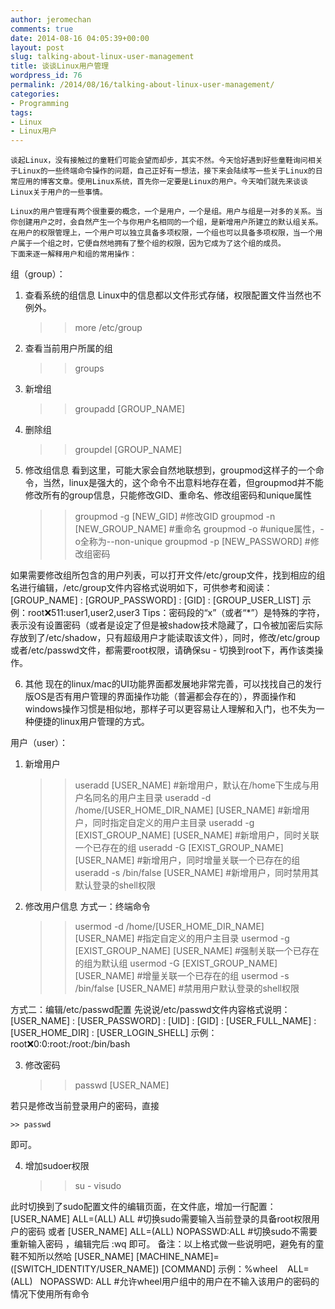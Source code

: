 ```yaml
---
author: jeromechan
comments: true
date: 2014-08-16 04:05:39+00:00
layout: post
slug: talking-about-linux-user-management
title: 谈谈Linux用户管理
wordpress_id: 76
permalink: /2014/08/16/talking-about-linux-user-management/
categories:
- Programming
tags:
- Linux
- Linux用户
---
```


	谈起Linux，没有接触过的童鞋们可能会望而却步，其实不然。今天恰好遇到好些童鞋询问相关于Linux的一些终端命令操作的问题，自己正好有一想法，接下来会陆续写一些关于Linux的日常应用的博客文章。使用Linux系统，首先你一定要是Linux的用户。今天咱们就先来谈谈Linux关于用户的一些事情。

	Linux的用户管理有两个很重要的概念，一个是用户，一个是组。用户与组是一对多的关系。当你创建用户之时，会自然产生一个与你用户名相同的一个组，是新增用户所建立的默认组关系。
	在用户的权限管理上，一个用户可以独立具备多项权限，一个组也可以具备多项权限，当一个用户属于一个组之时，它便自然地拥有了整个组的权限，因为它成为了这个组的成员。
	下面来逐一解释用户和组的常用操作：

组（group）：
1. 查看系统的组信息
Linux中的信息都以文件形式存储，权限配置文件当然也不例外。

    
    
    >> more /etc/group
    




2. 查看当前用户所属的组

    
    
    >> groups
    




3. 新增组

    
    
    >> groupadd [GROUP_NAME]
    




4. 删除组

    
    
    >> groupdel [GROUP_NAME]
    




5. 修改组信息
看到这里，可能大家会自然地联想到，groupmod这样子的一个命令，当然，linux是强大的，这个命令不出意料地存在着，但groupmod并不能修改所有的group信息，只能修改GID、重命名、修改组密码和unique属性

    
    
    >> groupmod -g [NEW_GID] #修改GID
    >> groupmod -n [NEW_GROUP_NAME] #重命名
    >> groupmod -o #unique属性，-o全称为--non-unique
    >> groupmod -p [NEW_PASSWORD] #修改组密码
    




如果需要修改组所包含的用户列表，可以打开文件/etc/group文件，找到相应的组名进行编辑，/etc/group文件内容格式说明如下，可供参考和阅读：
[GROUP_NAME] : [GROUP_PASSWORD] : [GID] : [GROUP_USER_LIST]
示例：root:x:511:user1,user2,user3
Tips：密码段的“x”（或者“*”）是特殊的字符，表示没有设置密码（或者是设定了但是被shadow技术隐藏了，口令被加密后实际存放到了/etc/shadow，只有超级用户才能读取该文件），同时，修改/etc/group或者/etc/passwd文件，都需要root权限，请确保su - 切换到root下，再作该类操作。

6. 其他
现在的linux/mac的UI功能界面都发展地非常完善，可以找找自己的发行版OS是否有用户管理的界面操作功能（普遍都会存在的），界面操作和windows操作习惯是相似地，那样子可以更容易让人理解和入门，也不失为一种便捷的linux用户管理的方式。

用户（user）：
1. 新增用户

    
    
    >> useradd [USER_NAME] #新增用户，默认在/home下生成与用户名同名的用户主目录
    >> useradd -d /home/[USER_HOME_DIR_NAME] [USER_NAME] #新增用户，同时指定自定义的用户主目录
    >> useradd -g [EXIST_GROUP_NAME] [USER_NAME] #新增用户，同时关联一个已存在的组
    >> useradd -G [EXIST_GROUP_NAME] [USER_NAME] #新增用户，同时增量关联一个已存在的组
    >> useradd -s /bin/false [USER_NAME] #新增用户，同时禁用其默认登录的shell权限
    




2. 修改用户信息
方式一：终端命令

    
    
    >> usermod -d /home/[USER_HOME_DIR_NAME] [USER_NAME] #指定自定义的用户主目录
    >> usermod -g [EXIST_GROUP_NAME] [USER_NAME] #强制关联一个已存在的组为默认组
    >> usermod -G [EXIST_GROUP_NAME] [USER_NAME] #增量关联一个已存在的组
    >> usermod -s /bin/false [USER_NAME] #禁用用户默认登录的shell权限
    




方式二：编辑/etc/passwd配置
先说说/etc/passwd文件内容格式说明：
[USER_NAME] : [USER_PASSWORD] : [UID] : [GID] : [USER_FULL_NAME] : [USER_HOME_DIR] : [USER_LOGIN_SHELL]
示例：root:x:0:0:root:/root:/bin/bash

3. 修改密码

    
    
    >> passwd [USER_NAME] 
    



若只是修改当前登录用户的密码，直接
    
    
    >> passwd 
    



即可。

4. 增加sudoer权限

    
    
    >> su -
    >> visudo
    



此时切换到了sudo配置文件的编辑页面，在文件底，增加一行配置：
[USER_NAME]   ALL=(ALL)   ALL #切换sudo需要输入当前登录的具备root权限用户的密码
或者
[USER_NAME]   ALL=(ALL)   NOPASSWD:ALL #切换sudo不需要重新输入密码
，编辑完后 :wq 即可。
备注：以上格式做一些说明吧，避免有的童鞋不知所以然哈
[USER_NAME]    [MACHINE_NAME]=([SWITCH_IDENTITY/USER_NAME])   [COMMAND]
示例：%wheel    ALL=(ALL)   NOPASSWD: ALL #允许wheel用户组中的用户在不输入该用户的密码的情况下使用所有命令 
